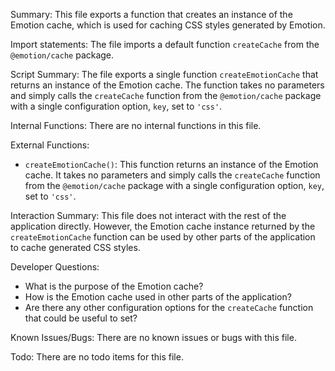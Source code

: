 Summary:
This file exports a function that creates an instance of the Emotion cache, which is used for caching CSS styles generated by Emotion.

Import statements:
The file imports a default function `createCache` from the `@emotion/cache` package.

Script Summary:
The file exports a single function `createEmotionCache` that returns an instance of the Emotion cache. The function takes no parameters and simply calls the `createCache` function from the `@emotion/cache` package with a single configuration option, `key`, set to `'css'`.

Internal Functions:
There are no internal functions in this file.

External Functions:
- `createEmotionCache()`: This function returns an instance of the Emotion cache. It takes no parameters and simply calls the `createCache` function from the `@emotion/cache` package with a single configuration option, `key`, set to `'css'`.

Interaction Summary:
This file does not interact with the rest of the application directly. However, the Emotion cache instance returned by the `createEmotionCache` function can be used by other parts of the application to cache generated CSS styles.

Developer Questions:
- What is the purpose of the Emotion cache?
- How is the Emotion cache used in other parts of the application?
- Are there any other configuration options for the `createCache` function that could be useful to set? 

Known Issues/Bugs:
There are no known issues or bugs with this file.

Todo:
There are no todo items for this file.